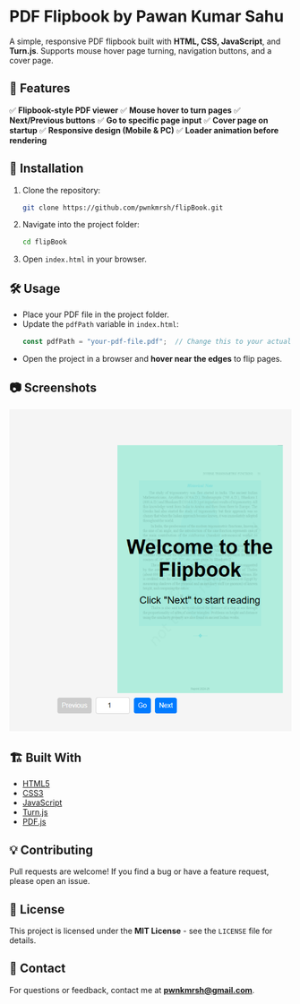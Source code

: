# PDF Flipbook by Pawan Kumar Sahu

A simple, responsive PDF flipbook built with **HTML, CSS, JavaScript**, and **Turn.js**. Supports mouse hover page turning, navigation buttons, and a cover page.

## 🚀 Features

✅ **Flipbook-style PDF viewer**
✅ **Mouse hover to turn pages**
✅ **Next/Previous buttons**
✅ **Go to specific page input**
✅ **Cover page on startup**
✅ **Responsive design (Mobile & PC)**
✅ **Loader animation before rendering**

## 📌 Installation

1. Clone the repository:
   ```sh
   git clone https://github.com/pwnkmrsh/flipBook.git
   ```
2. Navigate into the project folder:
   ```sh
   cd flipBook
   ```
3. Open `index.html` in your browser.

## 🛠️ Usage

- Place your PDF file in the project folder.
- Update the `pdfPath` variable in `index.html`:
  ```js
  const pdfPath = "your-pdf-file.pdf";  // Change this to your actual PDF file
  ```
- Open the project in a browser and **hover near the edges** to flip pages.

## 📷 Screenshots

![Flipbook Preview](screenshot.png)

## 🏗 Built With

- [HTML5](https://developer.mozilla.org/en-US/docs/Web/Guide/HTML/HTML5)
- [CSS3](https://developer.mozilla.org/en-US/docs/Web/CSS)
- [JavaScript](https://developer.mozilla.org/en-US/docs/Web/JavaScript)
- [Turn.js](https://www.turnjs.com/)
- [PDF.js](https://mozilla.github.io/pdf.js/)

## 💡 Contributing

Pull requests are welcome! If you find a bug or have a feature request, please open an issue.

## 📜 License

This project is licensed under the **MIT License** - see the `LICENSE` file for details.

## 📧 Contact

For questions or feedback, contact me at **pwnkmrsh@gmail.com**.

